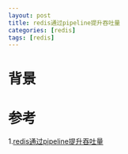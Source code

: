 ```yaml
---
layout: post
title: redis通过pipeline提升吞吐量
categories: [redis]
tags: [redis]
---
```


# 背景

# 参考
1.[redis通过pipeline提升吞吐量](https://www.cnblogs.com/littleatp/p/8419796.html)